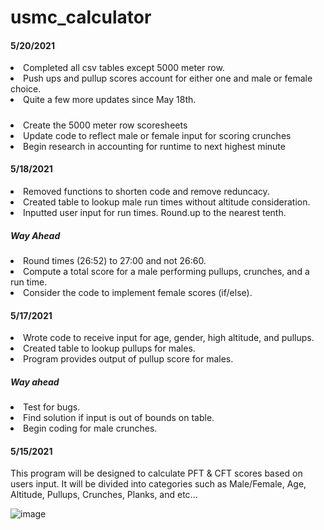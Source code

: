 # usmc_calculator
<h4>5/20/2021</h4>
<p>
    <li>  Completed all csv tables except 5000 meter row. 
    <li>  Push ups and pullup scores account for either one and male or female choice.
    <li>  Quite a few more updates since May 18th.
</p>
<h5></h5>
<p>
    <li>  Create the 5000 meter row scoresheets
    <li>  Update code to reflect male or female input for scoring crunches
    <li>  Begin research in accounting for runtime to next highest minute
</p>
<h4>5/18/2021</h4>
<p>
    <li> Removed functions to shorten code and remove reduncacy.
    <li> Created table to lookup male run times without altitude consideration. 
    <li> Inputted user input for run times. Round.up to the nearest tenth.
</p>
<h5> Way Ahead</H5>
<p>
    <li> Round times (26:52) to 27:00 and not 26:60. 
    <li> Compute a total score for a male performing pullups, crunches, and a run time. 
    <li> Consider the code to implement female scores (if/else).
</p>      
<H4>5/17/2021</h4>
<p>
    <li>  Wrote code to receive input for age, gender, high altitude, and pullups.
    <li>  Created table to lookup pullups for males.
    <li>  Program provides output of pullup score for males.
</p>
<h5>Way ahead</h5>
<p>
    <li>  Test for bugs.
    <li>  Find solution if input is out of bounds on table. 
    <li>  Begin coding for male crunches.
</p>

<H4>5/15/2021</h4>
<p>This program will be designed to calculate PFT & CFT scores based on users input. It will be divided into categories such as Male/Female, Age, Altitude, Pullups, Crunches, Planks, and etc...</p>

![image](https://user-images.githubusercontent.com/83189099/118381477-1ebc8c00-b5a0-11eb-8e80-99f41de07e65.png)

